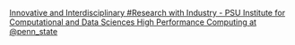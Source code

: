 [Innovative and Interdisciplinary #Research with Industry - PSU Institute for Computational and Data Sciences   High Performance Computing at @penn_state](https://qi.tc/qi/114749)